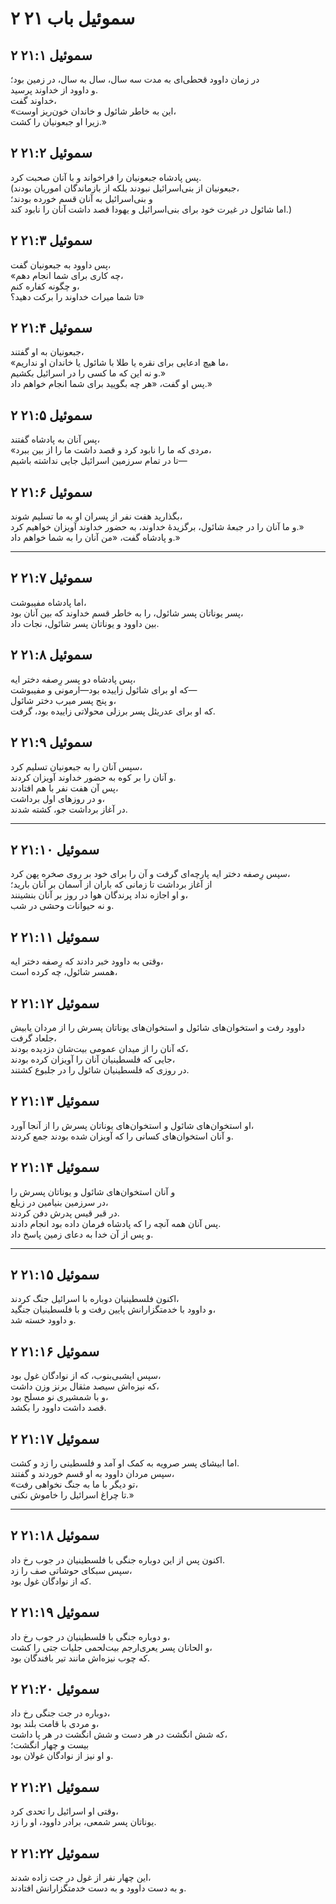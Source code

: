# ۲ سموئیل باب ۲۱

## ۲ سموئیل ۲۱:۱

در زمان داوود قحطی‌ای به مدت سه سال، سال به سال، در زمین بود؛  
و داوود از خداوند پرسید.  
خداوند گفت،  
«این به خاطر شائول و خاندان خون‌ریز اوست،  
زیرا او جبعونیان را کشت.»

## ۲ سموئیل ۲۱:۲

پس پادشاه جبعونیان را فراخواند و با آنان صحبت کرد.  
(جبعونیان از بنی‌اسرائیل نبودند بلکه از بازماندگان اموریان بودند،  
و بنی‌اسرائیل به آنان قسم خورده بودند؛  
اما شائول در غیرت خود برای بنی‌اسرائیل و یهودا قصد داشت آنان را نابود کند.)

## ۲ سموئیل ۲۱:۳

پس داوود به جبعونیان گفت،  
«چه کاری برای شما انجام دهم،  
و چگونه کفاره کنم،  
تا شما میراث خداوند را برکت دهید؟»

## ۲ سموئیل ۲۱:۴

جبعونیان به او گفتند،  
«ما هیچ ادعایی برای نقره یا طلا با شائول یا خاندان او نداریم،  
و نه این که ما کسی را در اسرائیل بکشیم.»  
پس او گفت، «هر چه بگویید برای شما انجام خواهم داد.»

## ۲ سموئیل ۲۱:۵

پس آنان به پادشاه گفتند،  
«مردی که ما را نابود کرد و قصد داشت ما را از بین ببرد،  
تا در تمام سرزمین اسرائیل جایی نداشته باشیم—

## ۲ سموئیل ۲۱:۶

بگذارید هفت نفر از پسران او به ما تسلیم شوند،  
و ما آنان را در جبعۀ شائول، برگزیدۀ خداوند، به حضور خداوند آویزان خواهیم کرد.»  
و پادشاه گفت، «من آنان را به شما خواهم داد.»

---

## ۲ سموئیل ۲۱:۷

اما پادشاه مفیبوشت،  
پسر یوناتان پسر شائول، را به خاطر قسم خداوند که بین آنان بود،  
بین داوود و یوناتان پسر شائول، نجات داد.

## ۲ سموئیل ۲۱:۸

پس پادشاه دو پسر رِصفه دختر ایه،  
که او برای شائول زاییده بود—ارمونی و مفیبوشت—  
و پنج پسر میرب دختر شائول،  
که او برای عدریئل پسر برزلی محولاتی زاییده بود، گرفت.

## ۲ سموئیل ۲۱:۹

سپس آنان را به جبعونیان تسلیم کرد،  
و آنان را بر کوه به حضور خداوند آویزان کردند.  
پس آن هفت نفر با هم افتادند،  
و در روزهای اول برداشت،  
در آغاز برداشت جو، کشته شدند.

---

## ۲ سموئیل ۲۱:۱۰

سپس رِصفه دختر ایه پارچه‌ای گرفت و آن را برای خود بر روی صخره پهن کرد،  
از آغاز برداشت تا زمانی که باران از آسمان بر آنان بارید؛  
و او اجازه نداد پرندگان هوا در روز بر آنان بنشینند،  
و نه حیوانات وحشی در شب.

## ۲ سموئیل ۲۱:۱۱

وقتی به داوود خبر دادند که رِصفه دختر ایه،  
همسر شائول، چه کرده است،

## ۲ سموئیل ۲۱:۱۲

داوود رفت و استخوان‌های شائول و استخوان‌های یوناتان پسرش را از مردان یابیش جلعاد گرفت،  
که آنان را از میدان عمومی بیت‌شان دزدیده بودند،  
جایی که فلسطینیان آنان را آویزان کرده بودند،  
در روزی که فلسطینیان شائول را در جلبوع کشتند.

## ۲ سموئیل ۲۱:۱۳

او استخوان‌های شائول و استخوان‌های یوناتان پسرش را از آنجا آورد،  
و آنان استخوان‌های کسانی را که آویزان شده بودند جمع کردند.

## ۲ سموئیل ۲۱:۱۴

و آنان استخوان‌های شائول و یوناتان پسرش را  
در سرزمین بنیامین در زیلع،  
در قبر قیس پدرش دفن کردند.  
پس آنان همه آنچه را که پادشاه فرمان داده بود انجام دادند.  
و پس از آن خدا به دعای زمین پاسخ داد.

---

## ۲ سموئیل ۲۱:۱۵

اکنون فلسطینیان دوباره با اسرائیل جنگ کردند،  
و داوود با خدمتگزارانش پایین رفت و با فلسطینیان جنگید،  
و داوود خسته شد.

## ۲ سموئیل ۲۱:۱۶

سپس ایشبی‌بنوب، که از نوادگان غول بود،  
که نیزه‌اش سیصد مثقال برنز وزن داشت،  
و با شمشیری نو مسلح بود،  
قصد داشت داوود را بکشد.

## ۲ سموئیل ۲۱:۱۷

اما ابیشای پسر صرویه به کمک او آمد و فلسطینی را زد و کشت.  
سپس مردان داوود به او قسم خوردند و گفتند،  
«تو دیگر با ما به جنگ نخواهی رفت،  
تا چراغ اسرائیل را خاموش نکنی.»

---

## ۲ سموئیل ۲۱:۱۸

اکنون پس از این دوباره جنگی با فلسطینیان در جوب رخ داد.  
سپس سبکای حوشاتی صف را زد،  
که از نوادگان غول بود.

## ۲ سموئیل ۲۱:۱۹

و دوباره جنگی با فلسطینیان در جوب رخ داد،  
و الحانان پسر یعری‌ارجم بیت‌لحمی جلیات جتی را کشت،  
که چوب نیزه‌اش مانند تیر بافندگان بود.

## ۲ سموئیل ۲۱:۲۰

دوباره در جت جنگی رخ داد،  
و مردی با قامت بلند بود،  
که شش انگشت در هر دست و شش انگشت در هر پا داشت،  
بیست و چهار انگشت؛  
و او نیز از نوادگان غولان بود.

## ۲ سموئیل ۲۱:۲۱

وقتی او اسرائیل را تحدی کرد،  
یوناتان پسر شمعی، برادر داوود، او را زد.

## ۲ سموئیل ۲۱:۲۲

این چهار نفر از غول در جت زاده شدند،  
و به دست داوود و به دست خدمتگزارانش افتادند.
